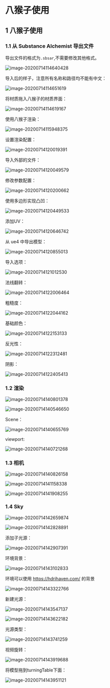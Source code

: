 # 八猴子使用

## 1 八猴子使用

### 1.1 从 Substance Alchemist 导出文件

导出文件的格式为`.sbsar`,不需要修改其他格式。

![image-20200714114640428](./images/image-20200714114640428.png)

导入后的样子，注意所有名称和路径均不能有中文：

![image-20200714114651619](./images/image-20200714114651619.png)

将材质拖入八猴子的材质界面：

![image-20200714114619167](./images/image-20200714114619167.png)

使用八猴子渲染：

![image-20200714115948375](./images/image-20200714115948375.png)

设置渲染配置：

![image-20200714120019391](./images/image-20200714120019391.png)

导入外部的文件：

![image-20200714120049579](./images/image-20200714120049579.png)

修改参数配置：

![image-20200714120200662](./images/image-20200714120200662.png)

使用多边形实现凸凹：

![image-20200714120449533](./images/image-20200714120449533.png)

添加UV：

![image-20200714120646742](./images/image-20200714120646742.png)

从 ue4 中导出模型：

![image-20200714120855013](./images/image-20200714120855013.png)

导入选项：

![image-20200714121012530](./images/image-20200714121012530.png)

法线翻转：

![image-20200714122006464](./images/image-20200714122006464.png)

粗糙度：

![image-20200714122044162](./images/image-20200714122044162.png)

基础颜色：

![image-20200714122153133](./images/image-20200714122153133.png)

反光性：

![image-20200714122312481](./images/image-20200714122312481.png)

阴影：

![image-20200714122405413](./images/image-20200714122405413.png)



### 1.2  渲染

![image-20200714140801378](./images/image-20200714140801378.png)



![image-20200714140546650](./images/image-20200714140546650.png)

Scene：

![image-20200714140655769](./images/image-20200714140655769.png)

viewport:

![image-20200714140721268](./images/image-20200714140721268.png)

### 1.3 相机

![image-20200714140826158](./images/image-20200714140826158.png)



![image-20200714141158338](./images/image-20200714141158338.png)



![image-20200714141908255](./images/image-20200714141908255.png)

### 1.4 Sky

![image-20200714142659874](./images/image-20200714142659874.png)

![image-20200714142828891](./images/image-20200714142828891.png)

添加子光源：

![image-20200714142907391](./images/image-20200714142907391.png)

环境背景：

![image-20200714143102833](./images/image-20200714143102833.png)

环境可以使用 https://hdrihaven.com/ 的背景

![image-20200714143322766](./images/image-20200714143322766.png)

新建光源：

![image-20200714143547137](./images/image-20200714143547137.png)

![image-20200714143622182](./images/image-20200714143622182.png)

光源类型：

![image-20200714143741259](./images/image-20200714143741259.png)

视频旋转：

![image-20200714143919688](./images/image-20200714143919688.png)

将模型拖到turningTable下面：

![image-20200714143951121](./images/image-20200714143951121.png)